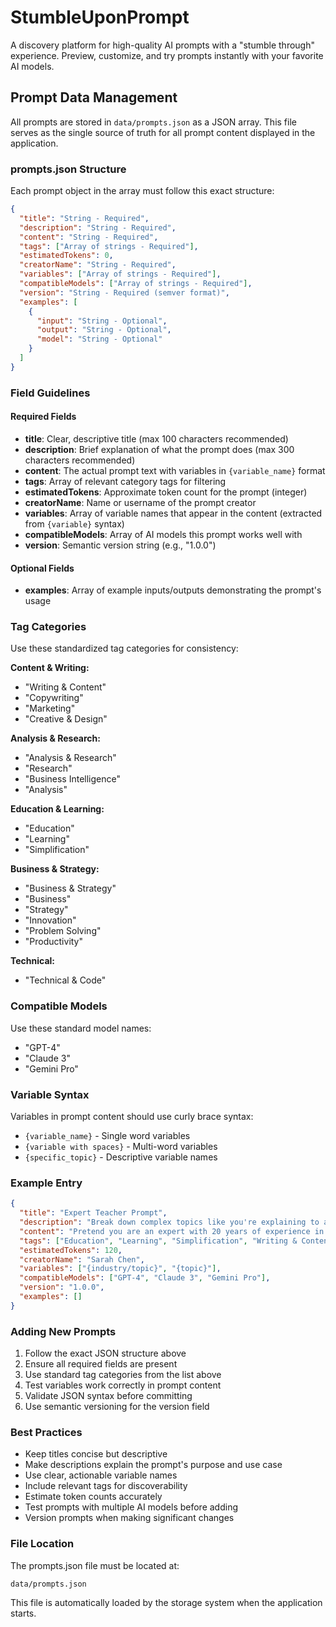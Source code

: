# StumbleUponPrompt

A discovery platform for high-quality AI prompts with a "stumble through" experience. Preview, customize, and try prompts instantly with your favorite AI models.

## Prompt Data Management

All prompts are stored in `data/prompts.json` as a JSON array. This file serves as the single source of truth for all prompt content displayed in the application.

### prompts.json Structure

Each prompt object in the array must follow this exact structure:

```json
{
  "title": "String - Required",
  "description": "String - Required",
  "content": "String - Required", 
  "tags": ["Array of strings - Required"],
  "estimatedTokens": 0,
  "creatorName": "String - Required",
  "variables": ["Array of strings - Required"],
  "compatibleModels": ["Array of strings - Required"],
  "version": "String - Required (semver format)",
  "examples": [
    {
      "input": "String - Optional",
      "output": "String - Optional", 
      "model": "String - Optional"
    }
  ]
}
```

### Field Guidelines

#### Required Fields

- **title**: Clear, descriptive title (max 100 characters recommended)
- **description**: Brief explanation of what the prompt does (max 300 characters recommended)
- **content**: The actual prompt text with variables in `{variable_name}` format
- **tags**: Array of relevant category tags for filtering
- **estimatedTokens**: Approximate token count for the prompt (integer)
- **creatorName**: Name or username of the prompt creator
- **variables**: Array of variable names that appear in the content (extracted from `{variable}` syntax)
- **compatibleModels**: Array of AI models this prompt works well with
- **version**: Semantic version string (e.g., "1.0.0")

#### Optional Fields

- **examples**: Array of example inputs/outputs demonstrating the prompt's usage

### Tag Categories

Use these standardized tag categories for consistency:

**Content & Writing:**
- "Writing & Content"
- "Copywriting" 
- "Marketing"
- "Creative & Design"

**Analysis & Research:**
- "Analysis & Research"
- "Research"
- "Business Intelligence"
- "Analysis"

**Education & Learning:**
- "Education"
- "Learning"
- "Simplification"

**Business & Strategy:**
- "Business & Strategy" 
- "Business"
- "Strategy"
- "Innovation"
- "Problem Solving"
- "Productivity"

**Technical:**
- "Technical & Code"

### Compatible Models

Use these standard model names:
- "GPT-4"
- "Claude 3"
- "Gemini Pro"

### Variable Syntax

Variables in prompt content should use curly brace syntax:
- `{variable_name}` - Single word variables
- `{variable with spaces}` - Multi-word variables
- `{specific_topic}` - Descriptive variable names

### Example Entry

```json
{
  "title": "Expert Teacher Prompt",
  "description": "Break down complex topics like you're explaining to a 5-year-old with 20 years of expertise.",
  "content": "Pretend you are an expert with 20 years of experience in {industry/topic}. Break down the core principles a total beginner must understand. Use analogies, step-by-step logic, and simplify everything like I'm 5.\n\nTopic to explain: {topic}",
  "tags": ["Education", "Learning", "Simplification", "Writing & Content"],
  "estimatedTokens": 120,
  "creatorName": "Sarah Chen",
  "variables": ["{industry/topic}", "{topic}"],
  "compatibleModels": ["GPT-4", "Claude 3", "Gemini Pro"],
  "version": "1.0.0",
  "examples": []
}
```

### Adding New Prompts

1. Follow the exact JSON structure above
2. Ensure all required fields are present
3. Use standard tag categories from the list above
4. Test variables work correctly in prompt content
5. Validate JSON syntax before committing
6. Use semantic versioning for the version field

### Best Practices

- Keep titles concise but descriptive
- Make descriptions explain the prompt's purpose and use case
- Use clear, actionable variable names
- Include relevant tags for discoverability
- Estimate token counts accurately
- Test prompts with multiple AI models before adding
- Version prompts when making significant changes

### File Location

The prompts.json file must be located at:
```
data/prompts.json
```

This file is automatically loaded by the storage system when the application starts.